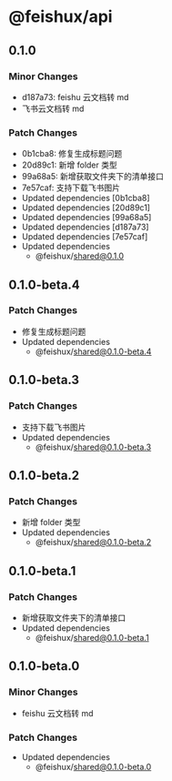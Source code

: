 # @feishux/api

## 0.1.0

### Minor Changes

- d187a73: feishu 云文档转 md
- 飞书云文档转 md

### Patch Changes

- 0b1cba8: 修复生成标题问题
- 20d89c1: 新增 folder 类型
- 99a68a5: 新增获取文件夹下的清单接口
- 7e57caf: 支持下载飞书图片
- Updated dependencies [0b1cba8]
- Updated dependencies [20d89c1]
- Updated dependencies [99a68a5]
- Updated dependencies [d187a73]
- Updated dependencies [7e57caf]
- Updated dependencies
  - @feishux/shared@0.1.0

## 0.1.0-beta.4

### Patch Changes

- 修复生成标题问题
- Updated dependencies
  - @feishux/shared@0.1.0-beta.4

## 0.1.0-beta.3

### Patch Changes

- 支持下载飞书图片
- Updated dependencies
  - @feishux/shared@0.1.0-beta.3

## 0.1.0-beta.2

### Patch Changes

- 新增 folder 类型
- Updated dependencies
  - @feishux/shared@0.1.0-beta.2

## 0.1.0-beta.1

### Patch Changes

- 新增获取文件夹下的清单接口
- Updated dependencies
  - @feishux/shared@0.1.0-beta.1

## 0.1.0-beta.0

### Minor Changes

- feishu 云文档转 md

### Patch Changes

- Updated dependencies
  - @feishux/shared@0.1.0-beta.0
